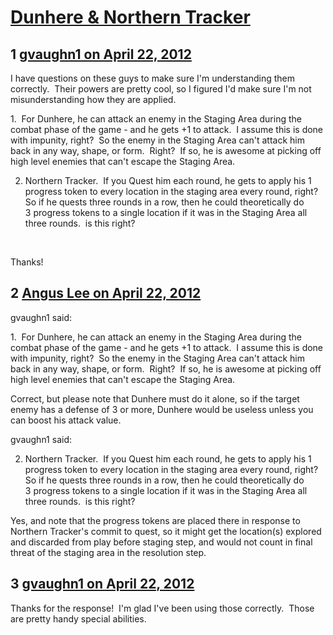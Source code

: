 # [Dunhere &amp; Northern Tracker](https://community.fantasyflightgames.com/topic/63468-dunhere-northern-tracker/)

## 1 [gvaughn1 on April 22, 2012](https://community.fantasyflightgames.com/topic/63468-dunhere-northern-tracker/?do=findComment&comment=620822)

I have questions on these guys to make sure I'm understanding them correctly.  Their powers are pretty cool, so I figured I'd make sure I'm not misunderstanding how they are applied.

1.  For Dunhere, he can attack an enemy in the Staging Area during the combat phase of the game - and he gets +1 to attack.  I assume this is done with impunity, right?  So the enemy in the Staging Area can't attack him back in any way, shape, or form.  Right?  If so, he is awesome at picking off high level enemies that can't escape the Staging Area.

2. Northern Tracker.  If you Quest him each round, he gets to apply his 1 progress token to every location in the staging area every round, right?  So if he quests three rounds in a row, then he could theoretically do 3 progress tokens to a single location if it was in the Staging Area all three rounds.  is this right?

 

Thanks!

## 2 [Angus Lee on April 22, 2012](https://community.fantasyflightgames.com/topic/63468-dunhere-northern-tracker/?do=findComment&comment=620858)

gvaughn1 said:

1.  For Dunhere, he can attack an enemy in the Staging Area during the combat phase of the game - and he gets +1 to attack.  I assume this is done with impunity, right?  So the enemy in the Staging Area can't attack him back in any way, shape, or form.  Right?  If so, he is awesome at picking off high level enemies that can't escape the Staging Area.



Correct, but please note that Dunhere must do it alone, so if the target enemy has a defense of 3 or more, Dunhere would be useless unless you can boost his attack value.

gvaughn1 said:

2. Northern Tracker.  If you Quest him each round, he gets to apply his 1 progress token to every location in the staging area every round, right?  So if he quests three rounds in a row, then he could theoretically do 3 progress tokens to a single location if it was in the Staging Area all three rounds.  is this right?



Yes, and note that the progress tokens are placed there in response to Northern Tracker's commit to quest, so it might get the location(s) explored and discarded from play before staging step, and would not count in final threat of the staging area in the resolution step.

## 3 [gvaughn1 on April 22, 2012](https://community.fantasyflightgames.com/topic/63468-dunhere-northern-tracker/?do=findComment&comment=620864)

Thanks for the response!  I'm glad I've been using those correctly.  Those are pretty handy special abilities.

